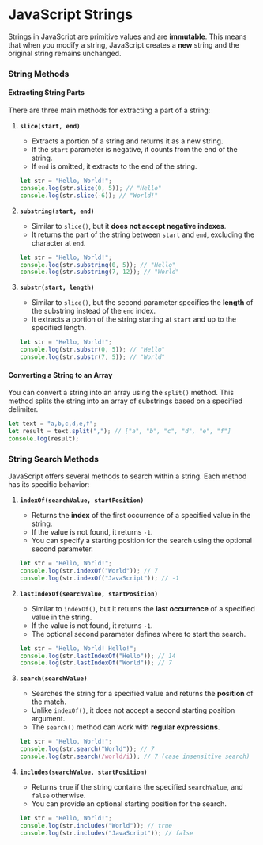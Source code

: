 # JavaScript Strings

Strings in JavaScript are primitive values and are **immutable**. This means that when you modify a string, JavaScript creates a **new** string and the original string remains unchanged.

### String Methods

#### Extracting String Parts

There are three main methods for extracting a part of a string:

1. **`slice(start, end)`**

   - Extracts a portion of a string and returns it as a new string.
   - If the `start` parameter is negative, it counts from the end of the string.
   - If `end` is omitted, it extracts to the end of the string.

   ```javascript
   let str = "Hello, World!";
   console.log(str.slice(0, 5)); // "Hello"
   console.log(str.slice(-6)); // "World!"
   ```

2. **`substring(start, end)`**

   - Similar to `slice()`, but it **does not accept negative indexes**.
   - It returns the part of the string between `start` and `end`, excluding the character at `end`.

   ```javascript
   let str = "Hello, World!";
   console.log(str.substring(0, 5)); // "Hello"
   console.log(str.substring(7, 12)); // "World"
   ```

3. **`substr(start, length)`**

   - Similar to `slice()`, but the second parameter specifies the **length** of the substring instead of the `end` index.
   - It extracts a portion of the string starting at `start` and up to the specified length.

   ```javascript
   let str = "Hello, World!";
   console.log(str.substr(0, 5)); // "Hello"
   console.log(str.substr(7, 5)); // "World"
   ```

#### Converting a String to an Array

You can convert a string into an array using the `split()` method. This method splits the string into an array of substrings based on a specified delimiter.

```javascript
let text = "a,b,c,d,e,f";
let result = text.split(","); // ["a", "b", "c", "d", "e", "f"]
console.log(result);
```

### String Search Methods

JavaScript offers several methods to search within a string. Each method has its specific behavior:

1. **`indexOf(searchValue, startPosition)`**

   - Returns the **index** of the first occurrence of a specified value in the string.
   - If the value is not found, it returns `-1`.
   - You can specify a starting position for the search using the optional second parameter.

   ```javascript
   let str = "Hello, World!";
   console.log(str.indexOf("World")); // 7
   console.log(str.indexOf("JavaScript")); // -1
   ```

2. **`lastIndexOf(searchValue, startPosition)`**

   - Similar to `indexOf()`, but it returns the **last occurrence** of a specified value in the string.
   - If the value is not found, it returns `-1`.
   - The optional second parameter defines where to start the search.

   ```javascript
   let str = "Hello, World! Hello!";
   console.log(str.lastIndexOf("Hello")); // 14
   console.log(str.lastIndexOf("World")); // 7
   ```

3. **`search(searchValue)`**

   - Searches the string for a specified value and returns the **position** of the match.
   - Unlike `indexOf()`, it does not accept a second starting position argument.
   - The `search()` method can work with **regular expressions**.

   ```javascript
   let str = "Hello, World!";
   console.log(str.search("World")); // 7
   console.log(str.search(/world/i)); // 7 (case insensitive search)
   ```

4. **`includes(searchValue, startPosition)`**

   - Returns `true` if the string contains the specified `searchValue`, and `false` otherwise.
   - You can provide an optional starting position for the search.

   ```javascript
   let str = "Hello, World!";
   console.log(str.includes("World")); // true
   console.log(str.includes("JavaScript")); // false
   ```
